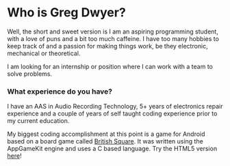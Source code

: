 # Who is Greg Dwyer?

Well, the short and sweet version is I am an aspiring programming student, with a love of puns and a bit too much caffeine.
I have too many hobbies to keep track of and a passion for making things work, be they electronic, mechanical or theoretical.

I am looking for an internship or position where I can work with a team to solve problems.

### What experience do you have?
I have an AAS in Audio Recording Technology, 5+ years of electronics repair experience and a couple of years of self taught coding experience prior to my current education.

My biggest coding accomplishment at this point is a game for Android based on a board game called [British Square](https://play.google.com/store/apps/details?id=firstfrontiergames.britishsquare.apk). It was written using the AppGameKit engine and uses a C based language. Try the HTML5 version [here](/HTML5/British_Squares.html)!

